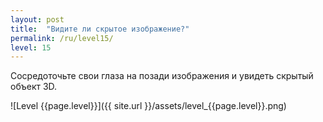 ```yaml
---
layout: post
title:  "Видите ли скрытое изображение?"
permalink: /ru/level15/
level: 15
---
```

Сосредоточьте свои глаза на позади изображения и увидеть скрытый объект 3D.

![Level {{page.level}}]({{ site.url }}/assets/level_{{page.level}}.png)